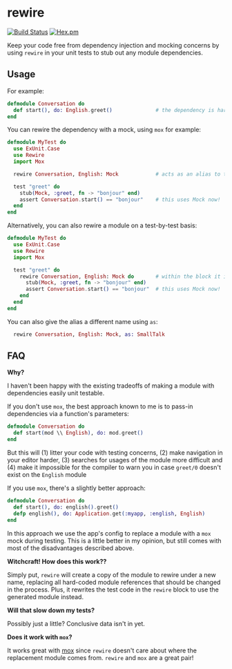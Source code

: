 rewire
===

[![Build Status](https://travis-ci.org/stephanos/rewire.svg?branch=master)](https://travis-ci.org/stephanos/rewire)
[![Hex.pm](https://img.shields.io/hexpm/v/rewire.svg)](https://hex.pm/packages/rewire)

Keep your code free from dependency injection and mocking concerns by using `rewire` in your unit tests to stub out any module dependencies.

## Usage

For example:

```elixir
defmodule Conversation do
  def start(), do: English.greet()              # the dependency is hard-wired
end
```

You can rewire the dependency with a mock, using `mox` for example:

```elixir
defmodule MyTest do
  use ExUnit.Case
  use Rewire
  import Mox

  rewire Conversation, English: Mock            # acts as an alias to the rewired module

  test "greet" do
    stub(Mock, :greet, fn -> "bonjour" end)
    assert Conversation.start() == "bonjour"    # this uses Mock now!
  end
end
```

Alternatively, you can also rewire a module on a test-by-test basis:

```elixir
defmodule MyTest do
  use ExUnit.Case
  use Rewire
  import Mox

  test "greet" do
    rewire Conversation, English: Mock do       # within the block it is rewired
      stub(Mock, :greet, fn -> "bonjour" end)
      assert Conversation.start() == "bonjour"  # this uses Mock now!
    end
  end
end
```

You can also give the alias a different name using `as`:

```elixir
  rewire Conversation, English: Mock, as: SmallTalk
```

## FAQ

**Why?**

I haven't been happy with the existing tradeoffs of making a module with dependencies easily unit testable.

If you don't use `mox`, the best approach known to me is to pass-in dependencies via a function's parameters:

```elixir
defmodule Conversation do
  def start(mod \\ English), do: mod.greet()
end
```

But this will (1) litter your code with testing concerns, (2) make navigation in your editor harder, (3) searches for usages of the module more difficult and (4) make it impossible for the compiler to warn you in case `greet/0` doesn't exist on the `English` module

If you use `mox`, there's a slightly better approach:

```elixir
defmodule Conversation do
  def start(), do: english().greet()
  defp english(), do: Application.get(:myapp, :english, English)
end
```

In this approach we use the app's config to replace a module with a `mox` mock during testing. This is a little better in my opinion, but still comes with most of the disadvantages described above.

**Witchcraft! How does this work??**

Simply put, `rewire` will create a copy of the module to rewire under a new name, replacing all hard-coded module references that should be changed in the process. Plus, it rewrites the test code in the `rewire` block to use the generated module instead.

**Will that slow down my tests?**

Possibly just a little? Conclusive data isn't in yet.

**Does it work with `mox`?**

It works great with [mox](https://github.com/dashbitco/mox) since `rewire` doesn't care about where the replacement module comes from. `rewire` and `mox` are a great pair!
